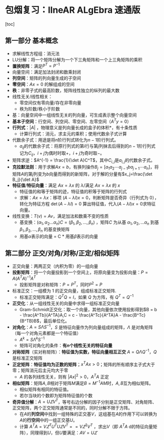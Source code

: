 # 包烟复习：lIneAR ALgEbra 速通版

[toc]

## 第一部分 基本概念

* 求解线性方程组：消元法
* LU分解：将一个矩阵分解为一个下三角矩阵和一个上三角矩阵的乘积
* **置换矩阵**：满足$P^T = P^{-1}$
* 向量空间：满足加法封闭和数乘封闭
* **列空间**：矩阵的列向量生成的子空间
* **零空间**：$A x= 0$ 的解组成的空间
* **秩**：非零子式的最高阶数，矩阵线性独立的纵列的最大数
* 线性无关/线性相关：
  * 零空间仅有零向量/存在非零向量
  * 秩为阶数/秩小于阶数
* 基：向量空间中一组线性无关的列向量，可生成表示整个向量空间
* **基本子空间**：行空间、列空间、零空间、左零空间（$A^Ty = 0$）
* **行列式**：$|A|$ ，物理意义是列向量长成的盒子的体积*，有十条性质
  * 计算行列式：消元，求主元的乘积；使用代数余子式计算
* 代数余子式：用途是将$n$阶行列式转化为$n-1$阶行列式。
  * $a_{ij}$的代数余子式：将原行列式的第$i$行与第$j$列抹去后得到的$n-1$阶行列式记为$C_{ij}$，$i+j$为偶时时取$+$，$i+j$为奇时取$-$。
* 矩阵求逆：$A^{-1} = \frac{1}{\det A}C^T$，其中$C_{i,j}$是$a_{i,j}$的代数余子式。
* **克拉默法则**：用于求解$Ax = b$，有换列操作$B_j=\Bigg[a_1 a_2 \cdots a_{j-1} b a_{j+1} \cdots a_n\Bigg]$，将矩阵$A$的第$j$列变为$b$向量而得到的新矩阵，对于解的分量有$x_j=\frac{\det B_j}{\det A}$
* **特征值**/**特征向量**：满足 $Ax = \lambda x$ 的 $\lambda$/满足 $Ax = \lambda x$ 的 $x$
  * 特征值的和等于矩阵的迹，特征值的积等于矩阵的行列式
  * 求解：$Ax = \lambda x$：移项 $(A - \lambda I)x = 0$，判断矩阵是否奇异（行列式为 0），转化为特征方程 $\det(A - \lambda I) = 0$ 算出特征值，代入$(A - \lambda I)x = 0$求特征向量。
* 线性变换：$T(v) = Av$，满足加法和数乘不变的性质
  * 基变换：$(\alpha_1, \alpha_2 \dots \alpha_n)C = (\beta_1, \beta_2, \dots, \beta_n)$ ，矩阵$C$ 为从基 $\alpha_1, \alpha_2, \dots \alpha_n$ 到基 $\beta_1, \beta_2, \dots, \beta_n$ 的基变换矩阵
  * 用基$\alpha$表示的向量 = C * 用基$\beta$表示的向量


## 第二部分 正交/对角/对称/正定/相似矩阵

* 正交向量：两两正交（内积为零）的一组向量
* **投影矩阵**：将一个向量投影到一个空间上，将原向量变为投影向量：$P = A(A^TA)^{-1}A^T$
  * 投影矩阵是对称矩阵：$P = P^T$，同时$P^2 = P$
* 标准正交：一组模为 1 的正交向量，组成标准正交矩阵.
  * 标准正交矩阵满足：$Q^TQ = I$，如果 $Q$ 为方阵，有 $Q^T = Q^{-1}$
* **正交化**：从一组线性无关的向量中求得一组标准正交向量
  * Gram-Schmidt正交化：取一个向量，其他向量依次使用投影得到$B = b - \frac{A^Tb}{A^TA}A,C = c - \frac{A^Tc}{A^TA}A - \frac{B^Tc}{B^TB}B$，最后单位化。
* **对角化**：$A = S\Lambda S^{-1}$，$S$ 是特征向量作为列向量组成的矩阵，$\Lambda$ 是对角矩阵（每一个对角元素都是一个特征值）
  * $A^k = S\Lambda^kS^{-1}$
  * 矩阵可对角化的条件：**有$n$个线性无关的特征向量**
* **对称矩阵**（实对称矩阵）：**特征值为实数，特征向量相互正交** $A = Q\Lambda Q^{-1}$，$Q$是标准正交矩阵
* **正定矩阵**：**特征值均为正数的矩阵**；$x^TAx>0$；矩阵的所有顺序主子式大于零；矩阵消元后主元均大于零
  * $A$ 的各列线性无关，则有 $|Ax|^2 > 0$，$A^TA$ 正定
* **相似矩阵**：矩阵$A,B$相对于矩阵$M$满足$B = M^{-1}AM$时，$A,B$互为相似矩阵。
  * 相似矩阵有相同的特征值。
  * 若尔当块的个数即为矩阵特征值的个数
* **奇异值分解**：$A = U \varSigma V^T$，等号右边分解的因子分别是正交矩阵、对角矩阵、正交矩阵，两个正交矩阵通常是不同的，同时分解不限于方阵。
  * 在$A$的**列空间**中找到一组特殊的正交基$V$，这组基在$A$的作用下可以转换为$A$的**行空间**中的一组正交基$U$。
  * 计算 $A^TA=V\varSigma^TU^TU\varSigma V^T = =V\varSigma^2 V^T$ ，求出$V$（即 $A^TA$ d的特征向量矩阵），同理得到$U$，但$U$要满足：$AV = U \varSigma$